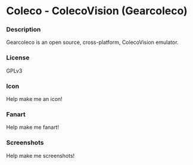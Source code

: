 # Coleco - ColecoVision (Gearcoleco)

### Description

Gearcoleco is an open source, cross-platform, ColecoVision emulator.

### License

GPLv3

### Icon

Help make me an icon!

### Fanart

Help make me fanart!

### Screenshots

Help make me screenshots!
